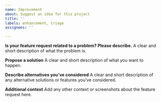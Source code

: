 ```yaml
---
name: Improvement
about: Suggest an idea for this project
title: ''
labels: enhancement, triage
assignees: ''

---
```


**Is your feature request related to a problem? Please describe.**
A clear and short description of what the problem is.

**Propose a solution**
A clear and short description of what you want to happen.

**Describe alternatives you've considered**
A clear and short description of any alternative solutions or features you've considered.

**Additional context**
Add any other context or screenshots about the feature request here.
